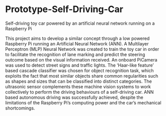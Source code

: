 # Prototype-Self-Driving-Car
Self-driving toy car powered by an artificial neural network running on a Raspberry Pi

This project aims to develop a similar concept through a low powered Raspberry Pi running an
Artificial Neural Network (ANN). A Multilayer Perceptron (MLP) Neural Network was created
to train the toy car in order to facilitate the recognition of lane marking and predict the steering
outcome based on the visual information received. An onboard PiCamera was used to detect
street signs and traffic lights. The ‘Haar-like feature’ based cascade classifier was chosen for
object recognition task, which exploits the fact that most similar objects share common
regularities such as shapes and sizes that can be classified into distinct categories. The ultrasonic
sensor complements these machine vision systems to work collectively to perform the driving
behaviours of a self-driving car. ANN based autonomous driving was successfully achieved,
despite the limitations of the Raspberry Pi’s computing power and the car’s mechanical
shortcomings.

